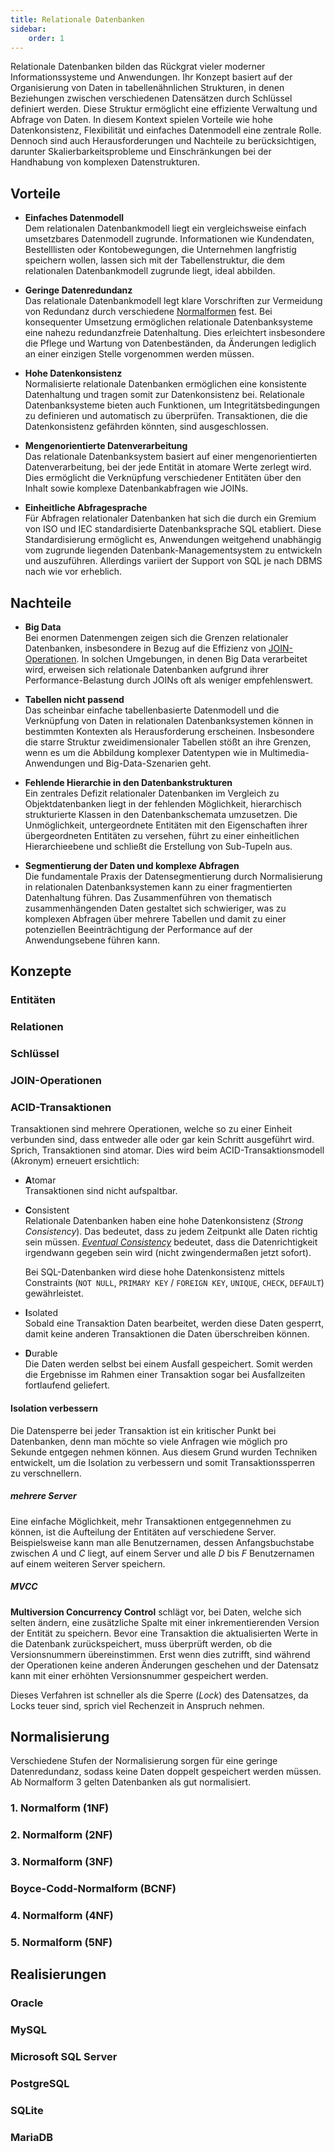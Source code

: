 ```yaml
---
title: Relationale Datenbanken
sidebar:
    order: 1
---
```


Relationale Datenbanken bilden das Rückgrat vieler moderner Informationssysteme und Anwendungen. Ihr Konzept basiert auf der Organisierung von Daten in tabellenähnlichen Strukturen, in denen Beziehungen zwischen verschiedenen Datensätzen durch Schlüssel definiert werden. Diese Struktur ermöglicht eine effiziente Verwaltung und Abfrage von Daten. In diesem Kontext spielen Vorteile wie hohe Datenkonsistenz, Flexibilität und einfaches Datenmodell eine zentrale Rolle. Dennoch sind auch Herausforderungen und Nachteile zu berücksichtigen, darunter Skalierbarkeitsprobleme und Einschränkungen bei der Handhabung von komplexen Datenstrukturen.

## Vorteile

-   **Einfaches Datenmodell**  
    Dem relationalen Datenbankmodell liegt ein vergleichsweise einfach umsetzbares Datenmodell zugrunde. Informationen wie Kundendaten, Bestelllisten oder Kontobewegungen, die Unternehmen langfristig speichern wollen, lassen sich mit der Tabellenstruktur, die dem relationalen Datenbankmodell zugrunde liegt, ideal abbilden.

-   **Geringe Datenredundanz**  
    Das relationale Datenbankmodell legt klare Vorschriften zur Vermeidung von Redundanz durch verschiedene [Normalformen](#normalisierung) fest. Bei konsequenter Umsetzung ermöglichen relationale Datenbanksysteme eine nahezu redundanzfreie Datenhaltung. Dies erleichtert insbesondere die Pflege und Wartung von Datenbeständen, da Änderungen lediglich an einer einzigen Stelle vorgenommen werden müssen.

-   **Hohe Datenkonsistenz**  
    Normalisierte relationale Datenbanken ermöglichen eine konsistente Datenhaltung und tragen somit zur Datenkonsistenz bei. Relationale Datenbanksysteme bieten auch Funktionen, um Integritätsbedingungen zu definieren und automatisch zu überprüfen. Transaktionen, die die Datenkonsistenz gefährden könnten, sind ausgeschlossen.

-   **Mengenorientierte Datenverarbeitung**  
    Das relationale Datenbanksystem basiert auf einer mengenorientierten Datenverarbeitung, bei der jede Entität in atomare Werte zerlegt wird. Dies ermöglicht die Verknüpfung verschiedener Entitäten über den Inhalt sowie komplexe Datenbankabfragen wie JOINs.

-   **Einheitliche Abfragesprache**  
    Für Abfragen relationaler Datenbanken hat sich die durch ein Gremium von ISO und IEC standardisierte Datenbanksprache SQL etabliert. Diese Standardisierung ermöglicht es, Anwendungen weitgehend unabhängig vom zugrunde liegenden Datenbank-Managementsystem zu entwickeln und auszuführen. Allerdings variiert der Support von SQL je nach DBMS nach wie vor erheblich.

## Nachteile

-   **Big Data**  
    Bei enormen Datenmengen zeigen sich die Grenzen relationaler Datenbanken, insbesondere in Bezug auf die Effizienz von [JOIN-Operationen](#join-operationen). In solchen Umgebungen, in denen Big Data verarbeitet wird, erweisen sich relationale Datenbanken aufgrund ihrer Performance-Belastung durch JOINs oft als weniger empfehlenswert.

-   **Tabellen nicht passend**  
    Das scheinbar einfache tabellenbasierte Datenmodell und die Verknüpfung von Daten in relationalen Datenbanksystemen können in bestimmten Kontexten als Herausforderung erscheinen. Insbesondere die starre Struktur zweidimensionaler Tabellen stößt an ihre Grenzen, wenn es um die Abbildung komplexer Datentypen wie in Multimedia-Anwendungen und Big-Data-Szenarien geht.

-   **Fehlende Hierarchie in den Datenbankstrukturen**  
    Ein zentrales Defizit relationaler Datenbanken im Vergleich zu Objektdatenbanken liegt in der fehlenden Möglichkeit, hierarchisch strukturierte Klassen in den Datenbankschemata umzusetzen. Die Unmöglichkeit, untergeordnete Entitäten mit den Eigenschaften ihrer übergeordneten Entitäten zu versehen, führt zu einer einheitlichen Hierarchieebene und schließt die Erstellung von Sub-Tupeln aus.

-   **Segmentierung der Daten und komplexe Abfragen**  
    Die fundamentale Praxis der Datensegmentierung durch Normalisierung in relationalen Datenbanksystemen kann zu einer fragmentierten Datenhaltung führen. Das Zusammenführen von thematisch zusammenhängenden Daten gestaltet sich schwieriger, was zu komplexen Abfragen über mehrere Tabellen und damit zu einer potenziellen Beeinträchtigung der Performance auf der Anwendungsebene führen kann.

## Konzepte

### Entitäten

### Relationen

### Schlüssel

### JOIN-Operationen

### ACID-Transaktionen

Transaktionen sind mehrere Operationen, welche so zu einer Einheit verbunden sind, dass entweder alle oder gar kein Schritt ausgeführt wird. Sprich, Transaktionen sind atomar. Dies wird beim ACID-Transaktionsmodell (Akronym) erneuert ersichtlich:

-   **A**tomar  
    Transaktionen sind nicht aufspaltbar.

-   **C**onsistent  
    Relationale Datenbanken haben eine hohe Datenkonsistenz (_Strong Consistency_). Das bedeutet, dass zu jedem Zeitpunkt alle Daten richtig sein müssen. [_Eventual Consistency_](./document_orientated_databases/#base-transaktionen) bedeutet, dass die Datenrichtigkeit irgendwann gegeben sein wird (nicht zwingendermaßen jetzt sofort).

    Bei SQL-Datenbanken wird diese hohe Datenkonsistenz mittels Constraints (`NOT NULL`, `PRIMARY KEY` / `FOREIGN KEY`, `UNIQUE`, `CHECK`, `DEFAULT`) gewährleistet.

-   **I**solated  
    Sobald eine Transaktion Daten bearbeitet, werden diese Daten gesperrt, damit keine anderen Transaktionen die Daten überschreiben können.

-   **D**urable  
    Die Daten werden selbst bei einem Ausfall gespeichert. Somit werden die Ergebnisse im Rahmen einer Transaktion sogar bei Ausfallzeiten fortlaufend geliefert.

#### Isolation verbessern

Die Datensperre bei jeder Transaktion ist ein kritischer Punkt bei Datenbanken, denn man möchte so viele Anfragen wie möglich pro Sekunde entgegen nehmen können. Aus diesem Grund wurden Techniken entwickelt, um die Isolation zu verbessern und somit Transaktionssperren zu verschnellern.

##### mehrere Server

Eine einfache Möglichkeit, mehr Transaktionen entgegennehmen zu können, ist die Aufteilung der Entitäten auf verschiedene Server. Beispielsweise kann man alle Benutzernamen, dessen Anfangsbuchstabe zwischen _A_ und _C_ liegt, auf einem Server und alle _D_ bis _F_ Benutzernamen auf einem weiteren Server speichern.

##### MVCC

**Multiversion Concurrency Control** schlägt vor, bei Daten, welche sich selten ändern, eine zusätzliche Spalte mit einer inkrementierenden Version der Entität zu speichern. Bevor eine Transaktion die aktualisierten Werte in die Datenbank zurückspeichert, muss überprüft werden, ob die Versionsnummern übereinstimmen. Erst wenn dies zutrifft, sind während der Operationen keine anderen Änderungen geschehen und der Datensatz kann mit einer erhöhten Versionsnummer gespeichert werden.

Dieses Verfahren ist schneller als die Sperre (_Lock_) des Datensatzes, da Locks teuer sind, sprich viel Rechenzeit in Anspruch nehmen.

## Normalisierung

Verschiedene Stufen der Normalisierung sorgen für eine geringe Datenredundanz, sodass keine Daten doppelt gespeichert werden müssen. Ab Normalform 3 gelten Datenbanken als gut normalisiert.

### 1. Normalform (1NF)

### 2. Normalform (2NF)

### 3. Normalform (3NF)

### Boyce-Codd-Normalform (BCNF)

### 4. Normalform (4NF)

### 5. Normalform (5NF)

## Realisierungen

### Oracle

### MySQL

### Microsoft SQL Server

### PostgreSQL

### SQLite

### MariaDB
